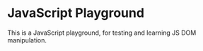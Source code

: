 # JavaScript Playground

This is a JavaScript playground, for testing and learning JS DOM manipulation.
